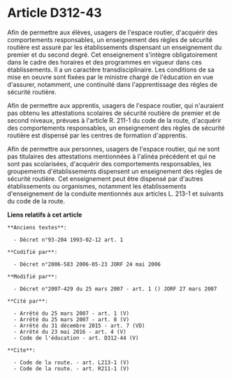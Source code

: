 # Article D312-43

Afin de permettre aux élèves, usagers de l'espace routier, d'acquérir des comportements responsables, un enseignement des
règles de sécurité routière est assuré par les établissements dispensant un enseignement du premier et du second degré. Cet
enseignement s'intègre obligatoirement dans le cadre des horaires et des programmes en vigueur dans ces établissements. Il a
un caractère transdisciplinaire. Les conditions de sa mise en oeuvre sont fixées par le ministre chargé de l'éducation en vue
d'assurer, notamment, une continuité dans l'apprentissage des règles de sécurité routière. 

Afin de permettre aux apprentis, usagers de l'espace routier, qui n'auraient pas obtenu les attestations scolaires de
sécurité routière de premier et de second niveaux, prévues à l'article R. 211-1 du code de la route, d'acquérir des
comportements responsables, un enseignement des règles de sécurité routière est dispensé par les centres de formation
d'apprentis. 

Afin de permettre aux personnes, usagers de l'espace routier, qui ne sont pas titulaires des attestations mentionnées à
l'alinéa précédent et qui ne sont pas scolarisées, d'acquérir des comportements responsables, les groupements
d'établissements dispensent un enseignement des règles de sécurité routière. Cet enseignement peut être dispensé par d'autres
établissements ou organismes, notamment les établissements d'enseignement de la conduite mentionnés aux articles L. 213-1 et
suivants du code de la route.

**Liens relatifs à cet article**

	**Anciens textes**:

	  - Décret n°93-204 1993-02-12 art. 1

	**Codifié par**:

	  - Décret n°2006-583 2006-05-23 JORF 24 mai 2006

	**Modifié par**:

	  - Décret n°2007-429 du 25 mars 2007 - art. 1 () JORF 27 mars 2007

	**Cité par**:

	  - Arrêté du 25 mars 2007 - art. 1 (V)
	  - Arrêté du 25 mars 2007 - art. 8 (V)
	  - Arrêté du 31 décembre 2015 - art. 7 (VD)
	  - Arrêté du 23 mai 2016 - art. 4 (V)
	  - Code de l'éducation - art. D312-44 (V)

	**Cite**:

	  - Code de la route. - art. L213-1 (V)
	  - Code de la route. - art. R211-1 (V)
